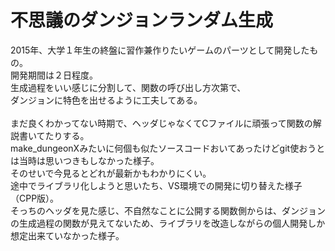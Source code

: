 # 不思議のダンジョンランダム生成
2015年、大学１年生の終盤に習作兼作りたいゲームのパーツとして開発したもの。<br>
開発期間は２日程度。<br>
生成過程をいい感じに分割して、関数の呼び出し方次第で、<br>
ダンジョンに特色を出せるように工夫してある。<br>
<br>
まだ良くわかってない時期で、ヘッダじゃなくてCファイルに頑張って関数の解説書いてたりする。<br>
make_dungeonXみたいに何個も似たソースコードおいてあったけどgit使おうとは当時は思いつきもしなかった様子。<br>
そのせいで今見るとどれが最新かもわかりにくい。<br>
途中でライブラリ化しようと思いたち、VS環境での開発に切り替えた様子（CPP版）。<br>
そっちのヘッダを見た感じ、不自然なことに公開する関数側からは、ダンジョンの生成過程の関数が見えてないため、ライブラリを改造しながらの個人開発しか想定出来ていなかった様子。<br>
